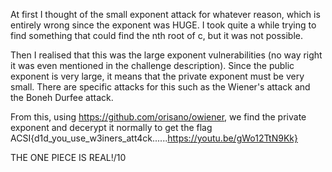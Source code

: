 At first I thought of the small exponent attack for whatever reason, which is entirely wrong since the exponent was HUGE. I took quite a while trying to find something that could find the nth root of c, but it was not possible. 

Then I realised that this was the large exponent vulnerabilities (no way right it was even mentioned in the challenge description). Since the public exponent is very large, it means that the private exponent must be very small. There are specific attacks for this such as the Wiener's attack and the Boneh Durfee attack.

From this, using https://github.com/orisano/owiener, we find the private exponent and decerypt it normally to get the flag ACSI{d1d_you_use_w3iners_att4ck......https://youtu.be/gWo12TtN9Kk}

THE ONE PIECE IS REAL!/10

